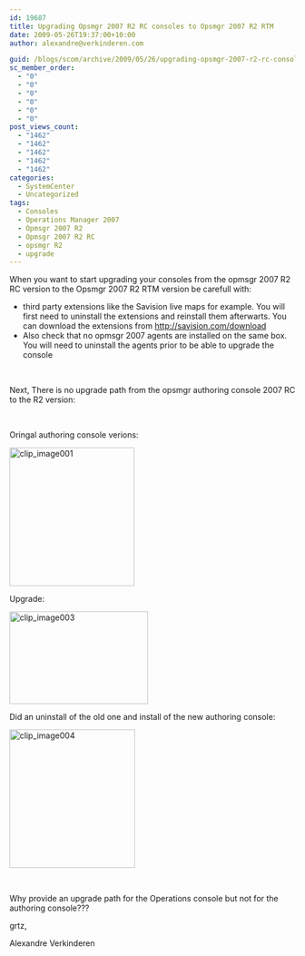 ```yaml
---
id: 19687
title: Upgrading Opsmgr 2007 R2 RC consoles to Opsmgr 2007 R2 RTM
date: 2009-05-26T19:37:00+10:00
author: alexandre@verkinderen.com

guid: /blogs/scom/archive/2009/05/26/upgrading-opsmgr-2007-r2-rc-consoles-to-opsmgr-2007-r2-rtm.aspx
sc_member_order:
  - "0"
  - "0"
  - "0"
  - "0"
  - "0"
  - "0"
post_views_count:
  - "1462"
  - "1462"
  - "1462"
  - "1462"
  - "1462"
categories:
  - SystemCenter
  - Uncategorized
tags:
  - Consoles
  - Operations Manager 2007
  - Opmsgr 2007 R2
  - Opmsgr 2007 R2 RC
  - opsmgr R2
  - upgrade
---
```

When you want to start upgrading your consoles from the opmsgr 2007 R2 RC version to the Opsmgr 2007 R2 RTM version be carefull with:

  * third party extensions like the Savision live maps for example. You will first need to uninstall the extensions and reinstall them afterwarts. You can download the extensions from <http://savision.com/download>
  * Also check that no opmsgr 2007 agents are installed on the same box. You will need to uninstall the agents prior to be able to upgrade the console

&nbsp;

Next, There is no upgrade path from the opsmgr authoring console 2007 RC to the R2 version:

&nbsp;

Oringal authoring console verions:

[<img height="244" width="220" src="http://scug.be/scom/files/2012/06/clip_image001_thumb_43834B61.jpg" alt="clip_image001" border="0" style="border-right: 0px;border-top: 0px;border-left: 0px;border-bottom: 0px" />](http://scug.be/scom/files/2012/06/clip_image001_38C5F40C.jpg)

Upgrade:

[<img height="163" width="244" src="http://scug.be/scom/files/2012/06/clip_image003_thumb_62C5F234.jpg" alt="clip_image003" border="0" style="border-right: 0px;border-top: 0px;border-left: 0px;border-bottom: 0px" />](http://scug.be/scom/files/2012/06/clip_image003_1C49022C.jpg)

Did an uninstall of the old one and install of the new authoring console:

[<img height="244" width="221" src="http://scug.be/scom/files/2012/06/clip_image004_thumb_2223A5C5.jpg" alt="clip_image004" border="0" style="border-right: 0px;border-top: 0px;border-left: 0px;border-bottom: 0px" />](http://scug.be/scom/files/2012/06/clip_image004_17664E70.jpg)

&nbsp;

Why provide an upgrade path for the Operations console but not for the authoring console???

grtz,

Alexandre Verkinderen
